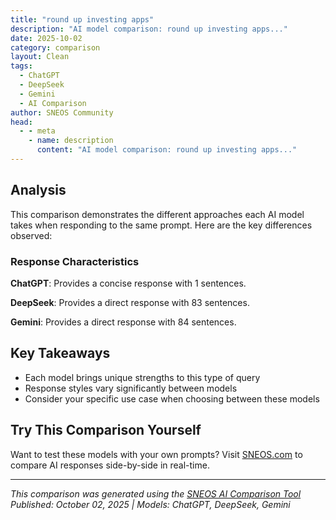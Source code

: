 ```yaml
---
title: "round up investing apps"
description: "AI model comparison: round up investing apps..."
date: 2025-10-02
category: comparison
layout: Clean
tags:
  - ChatGPT
  - DeepSeek
  - Gemini
  - AI Comparison
author: SNEOS Community
head:
  - - meta
    - name: description
      content: "AI model comparison: round up investing apps..."
---
```


<ChatComparison
  title="round up investing apps"
  prompt="round up investing apps"
  :responses='{
    "ChatGPT": "Error calling OpenAI API.",
    "DeepSeek": "Of course! \u0022Rounding up\u0022 your spare change to invest is a popular and easy way to get started. Here\u2019s a comprehensive roundup of the best investing apps that offer this feature, along with key details to help you choose.\n\n### What is \u0022Round-Up\u0022 Investing?\n\nThis feature automatically rounds up your everyday debit card purchases to the nearest dollar and invests the \u0022spare change.\u0022 For example, if you buy a coffee for $3.75, the app rounds up to $4.00 and invests the $0.25 difference.\n\n---\n\n### Top Round-Up Investing Apps at a Glance\n\n| App | Best For | Round-Up Feature | Fees (Basic Tier) | Investment Options | Key Feature |\n| :--- | :--- | :--- | :--- | :--- | :--- |\n| **Acorns** | **The Set-and-Forget Beginner** | **Core Feature** | $3/mo (Personal) or $5/mo (Family) | Pre-built ETF Portfolios | All-in-one: Invest, Retirement (Acorns Later), Banking (Acorns Checking) |\n| **Stash** | **Learning \u0026 Choosing Your Investments** | **Available** | $3/mo (Growth) or $9/mo (Stash\u002B) | Individual Stocks \u0026 ETFs | Educational focus, fractional shares, \u0022Stock-Back\u0022\u00AE Debit Card |\n| **Chime\u00AE** | **Investing \u002B Banking Combo** | **Available** | $0 | Single S\u0026P 500 ETF | Integrated with Chime\u0027s popular banking app (checking \u0026 savings) |\n| **Qapital** | **Goal-Based Saving \u0026 Investing** | **Core Feature** | $3/mon (Basic) or $6/mon (Complete) | Pre-built ETF Portfolios | Strong rules-based saving features alongside investing |\n| **M1 Finance** | **The DIY Investor** | **Available** | $0 (Basic) or $3.99/mo (M1 Plus) | Custom \u0022Pies\u0022 of Stocks/ETFs | Sophisticated tools, borrowing, one-click rebalancing |\n\n---\n\n### Detailed Breakdown of Each App\n\n#### 1. Acorns: The Pioneer\nAcorns is the original round-up app and is designed for absolute simplicity.\n\n*   **How it Works:** Links your debit/credit cards, rounds up transactions, and invests the spare change into a pre-built, diversified ETF portfolio based on your risk tolerance.\n*   **Pros:**\n    *   Extremely hands-off and easy to use.\n    * *All-in-one ecosystem* with checking account, retirement account (IRA), and debit card.\n    * \u0022Found Money\u0022 partners give you bonus investments when you shop at brands like Apple, Walmart, and Airbnb.\n*   **Cons:**\n    * The $3/month fee can be high for very small account balances.\n    * You have very little control over the individual stocks/ETFs in your portfolio.\n*   **Verdict:** Perfect for someone who wants to start investing without having to think about it.\n\n#### 2. Stash: Learn and Invest\nStash focuses on education and giving you more choice over what you invest in.\n\n*   **How it Works:** Round-ups are one of several ways to fund your account. You then invest the money into a selection of ETFs and fractional shares of individual stocks that *you* choose.\n*   **Pros:**\n    * Educational content helps you learn about investing.\n    * \u0022Stock-Back\u0022\u00AE Card: Earn stock in the companies you shop with (e.g., buy gas and get stock in ExxonMobil).\n    * More control and personalization than Acorns.\n*   **Cons:**\n    * The monthly fee can also eat into small balances.\n    * Requires a bit more engagement and decision-making.\n*   **Verdict:** Ideal for beginners who want to learn and have a say in their investments.\n\n#### 3. Chime: Banking First, Investing Second\nChime is primarily a free mobile banking app that has added a round-up investing feature.\n\n*   **How it Works:** When you use your Chime Visa\u00AE Debit Card, you can opt to round up and invest the change. The money is invested in a single, low-cost ETF that tracks the S\u0026P 500.\n*   **Pros:**\n    * **No monthly fees.**\n    * Seamlessly integrated with your checking and savings accounts.\n    * Super simple\u2014only one investment option.\n*   **Cons:**\n    * Not diversified; your entire investment is in one S\u0026P 500 ETF.\n    * Limited features compared to dedicated investment apps.\n*   **Verdict:** A great, simple add-on if you are already a Chime banking customer.\n\n#### 4. Qapital: For Savers with Goals\nQapital started as a savings app with powerful automation rules and has since added investing.\n\n*   **How it Works:** You set a financial goal (e.g., \u0022New Car\u0022), and round-ups (along with other rules) automatically fund it. You can then choose to invest those savings into a portfolio.\n*   **Pros:**\n    * Excellent goal-setting and behavioral tools (e.g., round-up multipliers, spending limits).\n    * Helps you tie your investing to a specific purpose.\n*   **Cons:**\n    * The investing feature is secondary to the saving functionality.\n    * Another app with a monthly fee.\n*   **Verdict:** Best for people who are motivated by goals and want to use round-ups for both saving and investing.\n\n#### 5. M1 Finance: The Power User\u0027s Choice\nM1 Finance is a full-featured brokerage that happens to have a round-up feature.\n\n*   **How it Works:** You create a custom portfolio \u0022Pie\u0022 made of up to 500 stocks and ETFs. You can then enable \u0022Round-Ups\u0022 to automatically invest your spare change into your custom Pie.\n*   **Pros:**\n    * **$0 trading fees** on the basic tier.\n    * Maximum control and customization over your portfolio.\n    * Advanced features like borrowing against your portfolio (margin).\n*   **Cons:**\n    * Can be overwhelming for a complete beginner.\n    * Round-ups are not the main focus of the app.\n*   **Verdict:** The best choice if you are a confident DIY investor who wants round-ups as a secondary, automated funding method for your sophisticated portfolio.\n\n---\n\n### Key Considerations Before You Choose\n\n1.  **Fees:** The monthly fees on apps like Acorns and Stash can represent a significant percentage of your investment if your balance is low (e.g., a $3 fee on a $100 balance is a 3% annual fee). Make sure the value justifies the cost.\n2.  **Investment Control:** Do you want a hands-off, managed portfolio (Acorns) or do you want to pick your own stocks (Stash, M1)?\n3.  **Your Primary Goal:** Is your main goal just to invest spare change (Acorns), or is it to learn (Stash), or to manage your entire financial life (M1, Chime)?\n4.  **Account Minimums:** Most of these apps have $0 minimums to start, making them very accessible.\n\n### Final Recommendation\n\n*   **For the Absolute Beginner:** Start with **Acorns**. It\u2019s the simplest and most automated.\n*   **For the Curious Beginner:** Go with **Stash**. You\u0027ll get the automation of round-ups plus the education and choice to grow your knowledge.\n*   **For the DIY Investor:** Use **M1 Finance**. You get a powerful, free brokerage account with round-ups as a nice bonus feature.\n\n**Disclaimer:** Investing involves risk, including the possible loss of principal. This information is for educational purposes only and is not investment advice.",
    "Gemini": "Okay, let\u0027s break down \u0022round-up investing apps.\u0022  These apps, sometimes called \u0022acorn apps\u0022 or \u0022spare change apps,\u0022 are designed to make investing easier and more accessible, especially for beginners.  Here\u0027s a general overview and some popular examples:\n\n**How Round-Up Investing Works (The Basics):**\n\n1.  **Linking Accounts:** You connect the app to your checking account and/or credit cards.\n\n2.  **Tracking Purchases:**  The app monitors your transactions.\n\n3.  **Rounding Up:** For each purchase, the app rounds the amount up to the next whole dollar.  For example, if you buy a coffee for $2.50, the app \u0022rounds up\u0022 to $3.00.\n\n4.  **Investing the Difference:** The \u0022spare change\u0022 (in the above example, $0.50) is accumulated.  Once the accumulated amount reaches a certain threshold (usually $5 or $10), the app automatically transfers that money from your linked checking account to your investment account.\n\n5.  **Portfolio Selection:** You typically choose a portfolio based on your risk tolerance and investment goals. The app then invests your money in a diversified portfolio of ETFs (Exchange Traded Funds) or sometimes individual stocks.\n\n**Key Advantages of Round-Up Investing Apps:**\n\n*   **Accessibility:** Low minimum investments and the ability to invest small amounts make it easy to get started, even with limited funds.\n*   **Automation:** The automatic round-ups and investing make it a \u0022set it and forget it\u0022 approach to saving and investing.\n*   **Behavioral Change:** It subtly encourages saving by turning everyday spending into investment opportunities.\n*   **Diversification:** They typically invest in ETFs, providing instant diversification across a range of assets.\n*   **Educational:** Some apps offer educational resources to help users learn more about investing.\n\n**Potential Drawbacks:**\n\n*   **Fees:** Most round-up apps charge fees, either a flat monthly fee or a percentage of assets under management.  It\u0027s crucial to understand the fee structure and whether it\u0027s worth it for your investment amount.\n*   **Limited Investment Options:** Investment choices are usually limited to pre-selected portfolios.\n*   **Slow Growth (Initially):** The initial investment amounts are small, so growth can be slow in the beginning.\n*   **Potential for Overdrafts:** If you don\u0027t have enough money in your checking account, the round-up transfers could trigger overdraft fees.\n\n**Popular Round-Up Investing Apps (with key features):**\n\n*   **Acorns:** *Widely known, often considered the original.*\n\n    *   **Key Features:** Round-ups, recurring investments, a debit card with bonus investments at partner retailers (\u0022Found Money\u0022), retirement accounts (Acorns Later), and checking account services.\n    *   **Pricing:**  Subscription-based: Acorns Personal ($3/month), Acorns Premium ($9/month).  Each tier offers different features.\n    *   **Investments:**  ETFs based on risk tolerance.\n\n*   **Stash:** *Offers both round-up investing and the ability to choose individual stocks.*\n\n    *   **Key Features:** Round-ups, individual stock investing, banking services, custodial accounts for kids.\n    *   **Pricing:** Subscription-based: Stash Growth ($3/month), Stash\u002B ($9/month).\n    *   **Investments:** ETFs, individual stocks.\n\n*   **Robinhood:** *Popular for commission-free trading, also offers round-ups (though it\u0027s a smaller part of their platform).*\n\n    *   **Key Features:** Commission-free trading of stocks, ETFs, and options; Round-ups on debit card purchases; Cash management features.\n    *   **Pricing:** No commission for trading stocks and ETFs. Robinhood Gold is an optional premium service with margin investing and other perks (additional monthly fee).\n    *   **Investments:** Stocks, ETFs, options, and cryptocurrency.\n\n*   **Webull:** *Similar to Robinhood, focuses on active trading but also offers a round-up feature.*\n\n    *   **Key Features:** Commission-free trading of stocks, ETFs, and options; fractional shares; paper trading; round-up investments.\n    *   **Pricing:** No commission for trading stocks and ETFs.  Webull offers a premium subscription with more advanced features.\n    *   **Investments:** Stocks, ETFs, options, and cryptocurrency.\n\n*   **Qapital:** *Focuses more on goal-based saving, but has round-up capabilities.*\n\n    *   **Key Features:** Goal-based saving, round-ups, rule-based savings (e.g., save every time you go to the gym), spending tracking.\n    *   **Pricing:** Subscription-based, several tiers with varying features (e.g., Basic, Complete, Premier).\n    *   **Investments:** ETFs.\n\n*   **Douugh:** *Banking app with built-in budgeting and investing features.*\n\n    *   **Key Features:** Checking account, budgeting tools, round-ups, and investing features.\n    *   **Pricing:** Monthly subscription fee.\n    *   **Investments:** ETFs based on your selected strategy.\n\n**Before Choosing an App, Consider:**\n\n*   **Fees:**  Carefully compare the fee structures of different apps.  Calculate how much you\u0027ll pay in fees based on your expected investment amount.  A seemingly small monthly fee can eat into your returns, especially with small balances.\n*   **Investment Options:**  Are you comfortable with pre-selected portfolios of ETFs, or do you want more control over your investments (e.g., individual stocks)?\n*   **Risk Tolerance:**  Choose a portfolio that aligns with your risk tolerance.  Most apps will help you assess your risk profile.\n*   **Additional Features:**  Do you need banking services, retirement accounts, or educational resources?\n*   **Security:**  Ensure the app uses robust security measures to protect your personal and financial information.  Look for features like two-factor authentication.\n*   **User Reviews:**  Read reviews from other users to get an idea of their experiences with the app.\n*   **Minimum Balance Requirements:** Check to see if they have a minimum account balance required to start investing.\n\n**Important Notes:**\n\n*   **Investing Involves Risk:**  Remember that all investing involves risk, and you could lose money.\n*   **Taxes:**  Keep track of your investment activity for tax purposes.  You may need to report capital gains or losses.\n*   **Read the Fine Print:**  Carefully read the terms and conditions of any app before signing up.\n\nTo give you the best recommendation, tell me a little more about what you are looking for. For example:\n\n*   **Are you a complete beginner, or do you have some investing experience?**\n*   **What is your risk tolerance (conservative, moderate, aggressive)?**\n*   **What is your budget for fees?**\n*   **Are there any specific features you\u0027re looking for (e.g., retirement accounts, individual stock trading)?**\n\nI can help you narrow down the best app for your needs.\n"
  }'
  published-date="10:19"
/>

## Analysis

This comparison demonstrates the different approaches each AI model takes when responding to the same prompt. Here are the key differences observed:

### Response Characteristics

**ChatGPT**: Provides a concise response with 1 sentences. 

**DeepSeek**: Provides a direct response with 83 sentences. 

**Gemini**: Provides a direct response with 84 sentences. 

## Key Takeaways

- Each model brings unique strengths to this type of query
- Response styles vary significantly between models
- Consider your specific use case when choosing between these models

## Try This Comparison Yourself

Want to test these models with your own prompts? Visit [SNEOS.com](https://sneos.com) to compare AI responses side-by-side in real-time.

---

*This comparison was generated using the [SNEOS AI Comparison Tool](https://sneos.com)*
*Published: October 02, 2025 | Models: ChatGPT, DeepSeek, Gemini*
